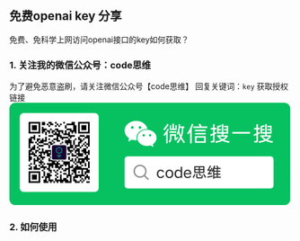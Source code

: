## 免费openai key 分享

免费、免科学上网访问openai接口的key如何获取？

###  1. 关注我的微信公众号：code思维
为了避免恶意盗刷，请关注微信公众号【code思维】
回复关键词：`key`  获取授权链接 
 ![](/wx.png)







### 2. 如何使用

